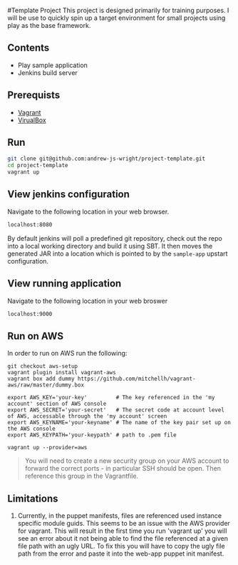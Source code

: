#Template Project
This project is designed primarily for training purposes. I will be use to quickly spin up a target environment for small projects using play as the base framework.

## Contents
- Play sample application
- Jenkins build server

## Prerequists
- [Vagrant](vagrantup.com)
- [VirualBox](https://www.virtualbox.org/)

## Run
```bash
git clone git@github.com:andrew-js-wright/project-template.git
cd project-template
vagrant up
```

## View jenkins configuration
Navigate to the following location in your web browser.
```bash
localhost:8080
```
By default jenkins will poll a predefined git repository, check out the repo into a local working directory and build it using SBT. 
It then moves the generated JAR into a location which is pointed to by the `sample-app` upstart configuration.

## View running application
Navigate to the following location in your web broswer
```bash
localhost:9000
```

## Run on AWS
In order to run on AWS run the following:

```
git checkout aws-setup
vagrant plugin install vagrant-aws
vagrant box add dummy https://github.com/mitchellh/vagrant-aws/raw/master/dummy.box

export AWS_KEY='your-key'         # The key referenced in the 'my account' section of AWS console
export AWS_SECRET='your-secret'   # The secret code at account level of AWS, accessable through the 'my account' screen
export AWS_KEYNAME='your-keyname' # The name of the key pair set up on the AWS console
export AWS_KEYPATH='your-keypath' # path to .pem file

vagrant up --provider=aws
```

> You will need to create a new security group on your AWS account to forward the correct ports - in particular SSH should be open. Then reference this group in the Vagrantfile.

## Limitations

1. Currently, in the puppet manifests, files are referenced used instance specific module guids. This seems to be an issue with the AWS provider for vagrant. This will result in the first time you run 'vagrant up' you will see an error about it not being able to find the file referenced at a given file path with an ugly URL. To fix this you will have to copy the ugly file path from the error and paste it into the web-app puppet init manifest.

